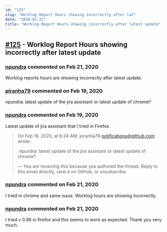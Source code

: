 ```yaml
---
id: "125"
slug: "Worklog Report Hours showing incorrectly after lat"
date: "2020-02-21"
title: "Worklog Report Hours showing incorrectly after latest update"
---
```



## [#125](https://github.com/shridhar-tl/jira-assistant/issues/125) - Worklog Report Hours showing incorrectly after latest update

### [npundra](https://github.com/npundra) commented on Feb 21, 2020

Worklog reports hours are showing incorrectly after latest update. 

### [piranha79](https://github.com/piranha79) commented on Feb 19, 2020

npundra: latest update of the jira assistant or latest update of chrome?

### [npundra](https://github.com/npundra) commented on Feb 19, 2020

Latest update of jira assistant that I tried in Firefox. 

> On Feb 19, 2020, at 6:24 AM, piranha79 <notifications@github.com> wrote:
> 
> ﻿
> npundra: latest update of the jira assistant or latest update of chrome?
> 
> —
> You are receiving this because you authored the thread.
> Reply to this email directly, view it on GitHub, or unsubscribe.


### [npundra](https://github.com/npundra) commented on Feb 21, 2020

I tried in chrome and same issue. Worklog hours are showing incorrectly. 

### [npundra](https://github.com/npundra) commented on Feb 21, 2020

I tried v 0.96 in firefox and this seems to work as expected. Thank you very much.
